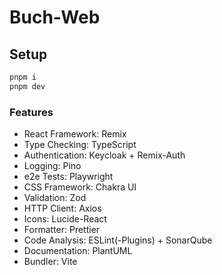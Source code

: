 # Buch-Web

## Setup

```bash
pnpm i
pnpm dev
```

### Features

- React Framework: Remix
- Type Checking: TypeScript
- Authentication: Keycloak + Remix-Auth
- Logging: Pino
- e2e Tests: Playwright
- CSS Framework: Chakra UI
- Validation: Zod
- HTTP Client: Axios
- Icons: Lucide-React
- Formatter: Prettier
- Code Analysis: ESLint(-Plugins) + SonarQube
- Documentation: PlantUML
- Bundler: Vite

